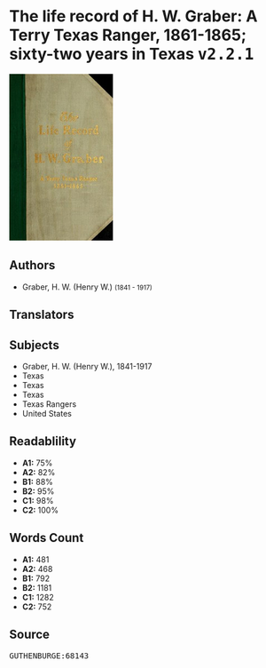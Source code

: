 # The life record of H. W. Graber: A Terry Texas Ranger, 1861-1865; sixty-two years in Texas <kbd>v2.2.1</kbd>

![](./cover.medium.jpg "")

## Authors


 - Graber, H. W. (Henry W.) <small>(1841 - 1917)</small>

## Translators



## Subjects


 - Graber, H. W. (Henry W.), 1841-1917
 - Texas
 - Texas
 - Texas
 - Texas Rangers
 - United States

## Readablility


 - **A1:** 75%
 - **A2:** 82%
 - **B1:** 88%
 - **B2:** 95%
 - **C1:** 98%
 - **C2:** 100%

## Words Count


 - **A1:** 481
 - **A2:** 468
 - **B1:** 792
 - **B2:** 1181
 - **C1:** 1282
 - **C2:** 752

## Source


<kbd>GUTHENBURGE:68143</kbd>
